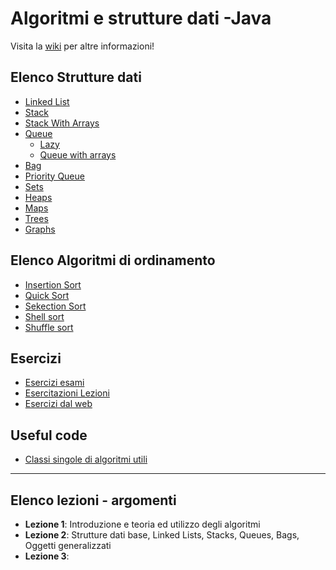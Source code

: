 # Algoritmi e strutture dati -Java
Visita la [wiki](https://github.com/follen99/AlgorithmsAndDataStructures_java/wiki) per altre informazioni!

## Elenco Strutture dati
- [Linked List](https://github.com/follen99/AlgorithmsAndDataStructures_java/tree/main/src/main/java/DataStructures/LinkedList)
- [Stack](https://github.com/follen99/AlgorithmsAndDataStructures_java/tree/main/src/main/java/DataStructures/Stack)
- [Stack With Arrays](https://github.com/follen99/AlgorithmsAndDataStructures_java/tree/main/src/main/java/DataStructures/Array%20Stack) 
- [Queue](https://github.com/follen99/AlgorithmsAndDataStructures_java/tree/main/src/main/java/DataStructures/Queue/Optimized)
  - [Lazy](https://github.com/follen99/AlgorithmsAndDataStructures_java/tree/main/src/main/java/DataStructures/Queue/Lazy)  
  - [Queue with arrays](https://github.com/follen99/AlgorithmsAndDataStructures_java/tree/main/src/main/java/DataStructures/Queue/ArrayQueue)
- [Bag](https://github.com/follen99/AlgorithmsAndDataStructures_java/tree/main/src/main/java/DataStructures/Bag)
- [Priority Queue](https://github.com/follen99/AlgorithmsAndDataStructures_java/tree/main/src/main/java/DataStructures/PriorityQueue)
- [Sets](https://github.com/follen99/AlgorithmsAndDataStructures_java/tree/main/src/main/java/DataStructures/Sets)
- [Heaps](https://github.com/follen99/AlgorithmsAndDataStructures_java/tree/main/src/main/java/DataStructures/Heaps)
- [Maps](https://github.com/follen99/AlgorithmsAndDataStructures_java/tree/main/src/main/java/DataStructures/Maps/HashTable)
- [Trees](https://github.com/follen99/AlgorithmsAndDataStructures_java/tree/main/src/main/java/DataStructures/Trees)
- [Graphs](https://github.com/follen99/AlgorithmsAndDataStructures_java/tree/main/src/main/java/DataStructures/Graphs)

## Elenco Algoritmi di ordinamento

- [Insertion Sort](https://github.com/follen99/AlgorithmsAndDataStructures_java/tree/main/src/main/java/Sorting/InsertionSort)
- [Quick Sort](https://github.com/follen99/AlgorithmsAndDataStructures_java/tree/main/src/main/java/Sorting/Quicksort)
- [Sekection Sort](https://github.com/follen99/AlgorithmsAndDataStructures_java/tree/main/src/main/java/Sorting/SelectionSort)
- [Shell sort](https://github.com/follen99/AlgorithmsAndDataStructures_java/tree/main/src/main/java/Sorting/ShellSort)
- [Shuffle sort](https://github.com/follen99/AlgorithmsAndDataStructures_java/tree/main/src/main/java/Sorting/Shuffle)

## Esercizi

- [Esercizi esami](https://github.com/follen99/AlgorithmsAndDataStructures_java/tree/main/src/main/java/Challanges/Esami)
- [Esercitazioni Lezioni](https://github.com/follen99/AlgorithmsAndDataStructures_java/tree/main/src/main/java/Challanges/Esercitazioni)
- [Esercizi dal web](https://github.com/follen99/AlgorithmsAndDataStructures_java/tree/main/src/main/java/Challanges/Other)

## Useful code

- [Classi singole di algoritmi utili](https://github.com/follen99/AlgorithmsAndDataStructures_java/tree/main/src/main/java/UsefulCode)






---




## Elenco lezioni - argomenti

- **Lezione 1**: Introduzione e teoria ed utilizzo degli algoritmi
- **Lezione 2**: Strutture dati base, Linked Lists, Stacks, Queues, Bags, Oggetti generalizzati
- **Lezione 3**: 
